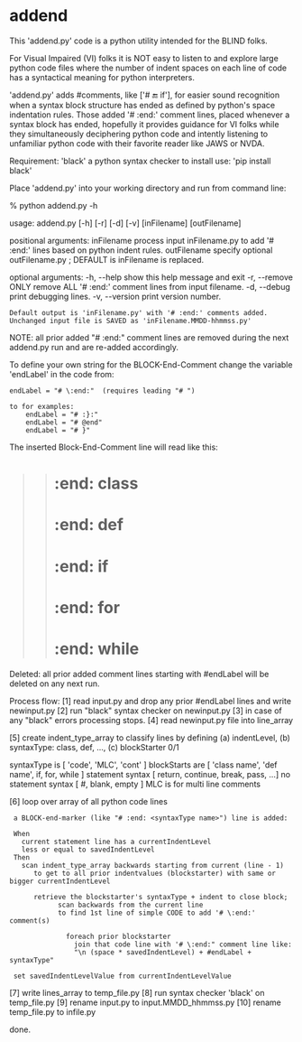 # addend
 This 'addend.py' code is a python utility intended for the BLIND folks.

For Visual Impaired (VI) folks it is NOT easy to listen to and
 explore large python code files where the number of indent spaces
 on each line of code has a syntactical meaning for python interpreters.

 'addend.py' adds #comments, like ['# :end: if'], for easier sound recognition
 when a syntax block structure has ended as defined by python's space
 indentation rules. Those added '# \:end:' comment lines, placed whenever
 a syntax block has ended, hopefully it provides guidance for VI folks
 while they simultaneously deciphering python code and intently listening
 to unfamiliar python code with their favorite reader like JAWS or NVDA.

 Requirement:     'black' a python syntax checker
 to install use:  'pip install black'

 Place 'addend.py' into your working directory and run from command line:

% python addend.py -h 

usage: addend.py [-h] [-r] [-d] [-v] [inFilename] [outFilename]

positional arguments:
  inFilename     process input inFilename.py to add '# \:end:' lines based on python indent rules.
  outFilename    specify optional outFilename.py ; DEFAULT is inFilename is replaced.

optional arguments:
  -h, --help     show this help message and exit
  -r, --remove   ONLY remove ALL '# \:end:' comment lines from input filename.
  -d, --debug    print debugging lines.
  -v, --version  print version number.

    Default output is 'inFilename.py' with '# :end:' comments added.
    Unchanged input file is SAVED as 'inFilename.MMDD-hhmmss.py'

 NOTE: all prior added "# \:end:" comment lines are removed
 during the next addend.py run and are re-added accordingly.


  To define your own string for the BLOCK-End-Comment
  change the variable 'endLabel' in the code from:
  
    endLabel = "# \:end:"  (requires leading "# ")

    to for examples:   
        endLabel = "# :}:"
        endLabel = "# @end"
        endLabel = "# }"

  The inserted Block-End-Comment line will read like this:
  
  >> # \:end: class <name>
  >> # \:end: def <name>
  >> # \:end: if
  >> # \:end: for
  >> # \:end: while

 Deleted:
  all prior added comment lines starting with #endLabel
  will be deleted on any next run.

 Process flow:
 [1] read input.py and drop any prior #endLabel lines and write newinput.py
 [2] run "black" syntax checker on newinput.py
 [3] in case of any "black" errors processing stops.
 [4] read newinput.py file into line_array

 [5] create indent_type_array to classify lines by defining
   (a) indentLevel, (b) syntaxType: class, def, ..., (c) blockStarter 0/1
   
   syntaxType is [ 'code', 'MLC', 'cont' ]
        blockStarts are [ 'class name', 'def name', if, for, while ]
        statement syntax [ return, continue, break, pass, ...]
        no statement syntax [ #, blank, empty ]
        MLC is for multi line comments
   
 [6] loop over array of all python code lines
 
     a BLOCK-end-marker (like "# :end: <syntaxType name>") line is added:

     When
       current statement line has a currentIndentLevel
       less or equal to savedIndentLevel
     Then
       scan indent_type_array backwards starting from current (line - 1)
          to get to all prior indentvalues (blockstarter) with same or bigger currentIndentLevel

          retrieve the blockstarter's syntaxType + indent to close block;
                scan backwards from the current line 
                to find 1st line of simple CODE to add '# \:end:' comment(s)

                  foreach prior blockstarter
                    join that code line with '# \:end:" comment line like:
                    "\n (space * savedIndentLevel) + #endLabel + syntaxType"

     set savedIndentLevelValue from currentIndentLevelValue

 [7] write lines_array to temp_file.py
 [8] run syntax checker 'black' on temp_file.py
 [9] rename input.py to input.MMDD_hhmmss.py
 [10] rename temp_file.py to infile.py

 done.
 
